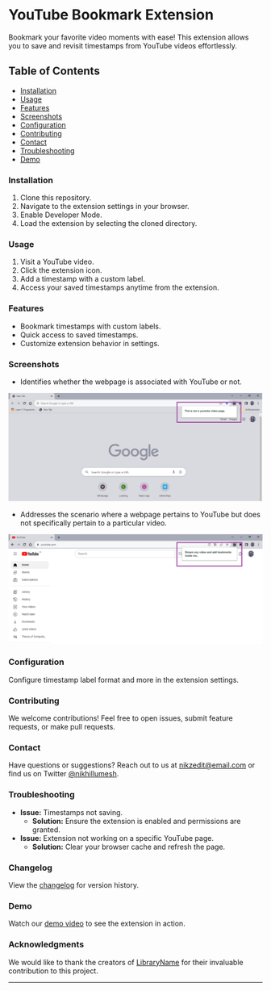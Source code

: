 # YouTube Bookmark Extension

Bookmark your favorite video moments with ease! This extension allows you to save and revisit timestamps from YouTube videos effortlessly.

## Table of Contents
- [Installation](#installation)
- [Usage](#usage)
- [Features](#features)
- [Screenshots](#screenshots)
- [Configuration](#configuration)
- [Contributing](#contributing)
- [Contact](https://www.linkedin.com/in/nikhil-patel-7b6558206/)
- [Troubleshooting](#troubleshooting)
- [Demo](#demo)

### Installation
1. Clone this repository.
2. Navigate to the extension settings in your browser.
3. Enable Developer Mode.
4. Load the extension by selecting the cloned directory.

### Usage
1. Visit a YouTube video.
2. Click the extension icon.
3. Add a timestamp with a custom label.
4. Access your saved timestamps anytime from the extension.

### Features
- Bookmark timestamps with custom labels.
- Quick access to saved timestamps.
- Customize extension behavior in settings.

### Screenshots
- Identifies whether the webpage is associated with YouTube or not.
  
![NewTab](https://github.com/atomicno28/Youtube-Bookmark-Extension/blob/main/Pictures/New%20Tab.png)

- Addresses the scenario where a webpage pertains to YouTube but does not specifically pertain to a particular video.

 ![Youtube-Landing-Page](https://github.com/atomicno28/Youtube-Bookmark-Extension/blob/main/Pictures/Youtube%20Landing%20Page.png)

### Configuration
Configure timestamp label format and more in the extension settings.

### Contributing
We welcome contributions! Feel free to open issues, submit feature requests, or make pull requests.

### Contact
Have questions or suggestions? Reach out to us at nikzedit@email.com or find us on Twitter [@nikhillumesh](https://twitter.com/nikhillumesh).

### Troubleshooting
- **Issue:** Timestamps not saving.
  - **Solution:** Ensure the extension is enabled and permissions are granted.
- **Issue:** Extension not working on a specific YouTube page.
  - **Solution:** Clear your browser cache and refresh the page.

### Changelog
View the [changelog](CHANGELOG.md) for version history.

### Demo
Watch our [demo video](https://example.com/demo) to see the extension in action.

### Acknowledgments
We would like to thank the creators of [LibraryName](https://example.com/library) for their invaluable contribution to this project.

---

